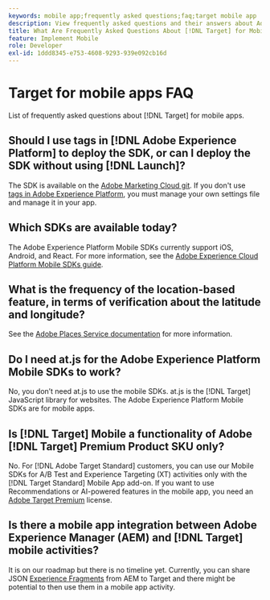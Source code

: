 ```yaml
---
keywords: mobile app;frequently asked questions;faq;target mobile app
description: View frequently asked questions and their answers about Adobe [!DNL Target] for mobile apps.
title: What Are Frequently Asked Questions About [!DNL Target] for Mobile Apps?
feature: Implement Mobile
role: Developer
exl-id: 1ddd8345-e753-4608-9293-939e092cb16d
---
```

# Target for mobile apps FAQ

List of frequently asked questions about [!DNL Target] for mobile apps.

## Should I use tags in [!DNL Adobe Experience Platform] to deploy the SDK, or can I deploy the SDK without using [!DNL Launch]?

The SDK is available on the [Adobe Marketing Cloud git](https://github.com/Adobe-Marketing-Cloud/acp-sdks/). If you don't use [tags in Adobe Experience Platform](https://experienceleague.adobe.com/docs/experience-platform/tags/home.html), you must manage your own settings file and manage it in your app. 

## Which SDKs are available today?

The Adobe Experience Platform Mobile SDKs currently support iOS, Android, and React. For more information, see the [Adobe Experience Cloud Platform Mobile SDKs guide](https://aep-sdks.gitbook.io/docs/).

## What is the frequency of the location-based feature, in terms of verification about the latitude and longitude?

See the [Adobe Places Service documentation](https://experienceleague.adobe.com/docs/places/using/home.html) for more information.

## Do I need at.js for the Adobe Experience Platform Mobile SDKs to work?

No, you don’t need at.js to use the mobile SDKs. at.js is the [!DNL Target] JavaScript library for websites. The Adobe Experience Platform Mobile SDKs are for mobile apps.

## Is [!DNL Target] Mobile a functionality of Adobe [!DNL Target] Premium Product SKU only?

No. For [!DNL Adobe Target Standard] customers, you can use our Mobile SDKs for A/B Test and Experience Targeting (XT) activities only with the [!DNL Target Standard] Mobile App add-on. If you want to use Recommendations or AI-powered features in the mobile app, you need an [Adobe Target Premium](/help/main/c-intro/intro.md#premium) license.

## Is there a mobile app integration between Adobe Experience Manager (AEM) and [!DNL Target] mobile activities?

It is on our roadmap but there is no timeline yet. Currently, you can share JSON [Experience Fragments](/help/main/c-experiences/c-manage-content/aem-experience-fragments.md) from AEM to Target and there might be potential to then use them in a mobile app activity.
